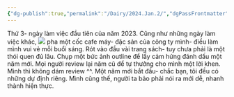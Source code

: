 ```yaml
---
{"dg-publish":true,"permalink":"/Dairy/2024.Jan.2/","dgPassFrontmatter":true,"noteIcon":"2","created":"2024-02-29T09:58:44.601+07:00","updated":"2024-01-02T09:41:21.000+07:00"}
---
```


Thứ 3- ngày làm việc đầu tiên của năm 2023.
 Cũng như những ngày làm việc khác,
![](https://i.imgur.com/WKlCqn0.jpg)
 pha một cốc cafe máy- đặc sản của công ty mình- điều làm mình vui vẻ mỗi buổi sáng.
 Rót vào đầu vài trang sách- tuy chưa phải là một thói quen đủ lâu.
 Chụp một bức ảnh outline để lấy cảm hứng đánh dấu một năm mới.
 Mọi người review lại năm cũ để tự thưởng cho mình một lời khen. Mình thì không dám review ^^.
 Một năm mới bắt đầu- chắc bạn, tôi đều có những dự định riêng. Mình cũng thế, người ta bảo phải nói ra mới dễ, nhanh thành hiện thực. 
 
